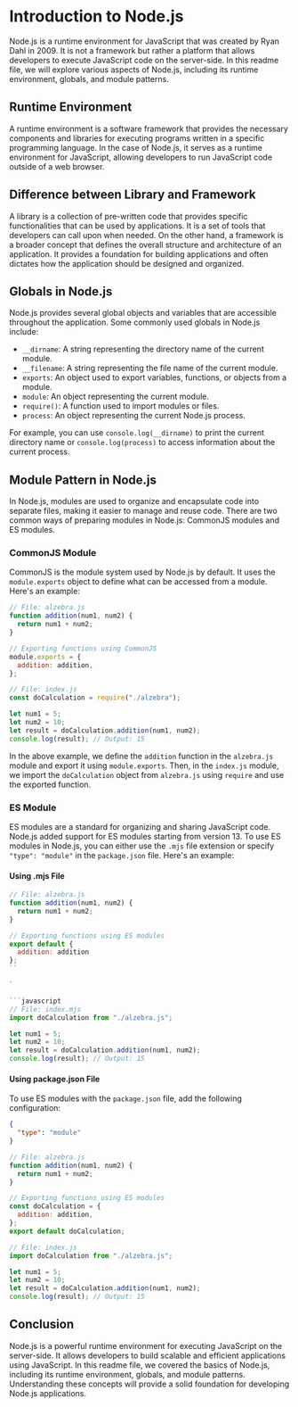 # Introduction to Node.js

Node.js is a runtime environment for JavaScript that was created by Ryan Dahl in 2009. It is not a framework but rather a platform that allows developers to execute JavaScript code on the server-side. In this readme file, we will explore various aspects of Node.js, including its runtime environment, globals, and module patterns.

## Runtime Environment

A runtime environment is a software framework that provides the necessary components and libraries for executing programs written in a specific programming language. In the case of Node.js, it serves as a runtime environment for JavaScript, allowing developers to run JavaScript code outside of a web browser.

## Difference between Library and Framework

A library is a collection of pre-written code that provides specific functionalities that can be used by applications. It is a set of tools that developers can call upon when needed. On the other hand, a framework is a broader concept that defines the overall structure and architecture of an application. It provides a foundation for building applications and often dictates how the application should be designed and organized.

## Globals in Node.js

Node.js provides several global objects and variables that are accessible throughout the application. Some commonly used globals in Node.js include:

- `__dirname`: A string representing the directory name of the current module.
- `__filename`: A string representing the file name of the current module.
- `exports`: An object used to export variables, functions, or objects from a module.
- `module`: An object representing the current module.
- `require()`: A function used to import modules or files.
- `process`: An object representing the current Node.js process.

For example, you can use `console.log(__dirname)` to print the current directory name or `console.log(process)` to access information about the current process.

## Module Pattern in Node.js

In Node.js, modules are used to organize and encapsulate code into separate files, making it easier to manage and reuse code. There are two common ways of preparing modules in Node.js: CommonJS modules and ES modules.

### CommonJS Module

CommonJS is the module system used by Node.js by default. It uses the `module.exports` object to define what can be accessed from a module. Here's an example:

```javascript
// File: alzebra.js
function addition(num1, num2) {
  return num1 + num2;
}

// Exporting functions using CommonJS
module.exports = {
  addition: addition,
};

// File: index.js
const doCalculation = require("./alzebra");

let num1 = 5;
let num2 = 10;
let result = doCalculation.addition(num1, num2);
console.log(result); // Output: 15
```

In the above example, we define the `addition` function in the `alzebra.js` module and export it using `module.exports`. Then, in the `index.js` module, we import the `doCalculation` object from `alzebra.js` using `require` and use the exported function.

### ES Module

ES modules are a standard for organizing and sharing JavaScript code. Node.js added support for ES modules starting from version 13. To use ES modules in Node.js, you can either use the `.mjs` file extension or specify `"type": "module"` in the `package.json` file. Here's an example:

#### Using .mjs File

````javascript
// File: alzebra.js
function addition(num1, num2) {
  return num1 + num2;
}

// Exporting functions using ES modules
export default {
  addition: addition
};
``

`

```javascript
// File: index.mjs
import doCalculation from "./alzebra.js";

let num1 = 5;
let num2 = 10;
let result = doCalculation.addition(num1, num2);
console.log(result); // Output: 15
````

#### Using package.json File

To use ES modules with the `package.json` file, add the following configuration:

```json
{
  "type": "module"
}
```

```javascript
// File: alzebra.js
function addition(num1, num2) {
  return num1 + num2;
}

// Exporting functions using ES modules
const doCalculation = {
  addition: addition,
};
export default doCalculation;
```

```javascript
// File: index.js
import doCalculation from "./alzebra.js";

let num1 = 5;
let num2 = 10;
let result = doCalculation.addition(num1, num2);
console.log(result); // Output: 15
```

## Conclusion

Node.js is a powerful runtime environment for executing JavaScript on the server-side. It allows developers to build scalable and efficient applications using JavaScript. In this readme file, we covered the basics of Node.js, including its runtime environment, globals, and module patterns. Understanding these concepts will provide a solid foundation for developing Node.js applications.
